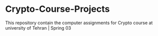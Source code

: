 # Crypto-Course-Projects
This repository contain the computer assignments for Crypto course at university of Tehran | Spring 03
